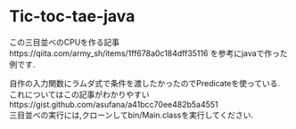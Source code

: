 # Tic-toc-tae-java

この三目並べのCPUを作る記事https://qiita.com/army_sh/items/1ff678a0c184dff35116 を参考にjavaで作った例です.  

自作の入力関数にラムダ式で条件を渡したかったのでPredicateを使っている.  
これについてはこの記事がわかりやすいhttps://gist.github.com/asufana/a41bcc70ee482b5a4551   
三目並べの実行には,クローンしてbin/Main.classを実行してください.  
